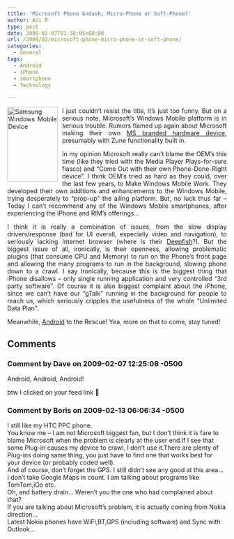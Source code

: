 ```yaml
---
title: 'Microsoft Phone &ndash; Micro-Phone or Soft-Phone?'
author: Adi R
type: post
date: 2009-02-07T01:38:05+00:00
url: /2009/02/microsoft-phone-micro-phone-or-soft-phone/
categories:
  - General
tags:
  - Android
  - iPhone
  - smartphone
  - Technology

---
```

<p align="justify">
  <img title="Samsung Windows Mobile Device" style="border-right: 0px; border-top: 0px; display: inline; margin: 0px 10px 0px 0px; border-left: 0px; border-bottom: 0px" height="172" alt="Samsung Windows Mobile Device" src="https://i2.wp.com/www.adir1.com/uploads/2009/02/samsungwindowsmobiledevice.png?resize=116%2C172" width="116" align="left" border="0" data-recalc-dims="1" /> I just couldn’t resist the title, it’s just too funny. But on a serious note, Microsoft’s Windows Mobile platform is in serious trouble. Rumors flamed up again about Microsoft making their own <a href="http://arstechnica.com/microsoft/news/2009/02/rumor-mill-no-microsoft-phone-yes-microsoft-chassis.ars" target="_blank">MS branded hardware device</a>, presumably with Zune functionality built in.
</p>

<p align="justify">
  In my opinion Microsoft really can’t blame the OEM’s this time (like they tried with the Media Player Plays-for-sure fiasco) and “Come Out with their own Phone-Done-Right device”. I think OEM’s tried as hard as they could, over the last few years, to Make Windows Mobile Work. They developed their own additions and enhancements to the Windows Mobile, trying desperately to “prop-up” the ailing platform. But, no luck thus far – Today I can’t recommend any of the Windows Mobile smartphones, after experiencing the iPhone and RIM’s offerings…
</p>

<p align="justify">
  I think it is really a combination of issues, from the slow display drivers/response (bad for UI overall, especially video and navigation), to seriously lacking Internet browser (where is their <a href="http://www.intomobile.com/2007/03/29/microsoft-announces-the-beta-release-of-their-deep-fish-mobile-browser.html" target="_blank">Deepfish</a>?). But the biggest issue of all, ironically, is their openness, allowing problematic plugins (that consume CPU and Memory) to run on the Phone’s front page and allowing the many programs to run in the background, slowing phone down to a crawl. I say Ironically, because this is the biggest thing that iPhone disallows &#8211; only single running application and very controlled “3rd party software”. Of course it is also biggest complaint about the iPhone, since we can’t have our “gTalk” running in the background for people to reach us, which seriously cripples the usefulness of the whole “Unlimited Data Plan”.
</p>

<p align="justify">
  Meanwhile, <a href="http://www.youtube.com/watch?v=rS5o4v97Hqs" target="_blank">Android</a> to the Rescue! Yea, more on that to come, stay tuned!
</p>

## Comments

### Comment by Dave on 2009-02-07 12:25:08 -0500
Android, Android, Android!

btw I clicked on your feed link 🙂

### Comment by Boris on 2009-02-13 06:06:34 -0500
I still like my HTC PPC phone.  
You know me &#8211; I am not Microsoft biggest fan, but I don&#8217;t think it is fare to blame Microsoft when the problem is clearly at the user end.If I see that some Plug-in causes my device to crawl, I don&#8217;t use it.There are plenty of Plug-ins doing same thing, you just have to find one that works best for your device (or probably coded well).  
And of course, don&#8217;t forget the GPS. I still didn&#8217;t see any good at this area&#8230; I don&#8217;t take Google Maps in count. I am talking about programs like TomTom,iGo etc.  
Oh, and battery drain&#8230; Weren&#8217;t you the one who had complained about that?  
If you are talking about Microsoft&#8217;s problem, it is actually coming from Nokia direction&#8230;  
Latest Nokia phones have WiFi,BT,GPS (including software) and Sync with Outlook&#8230;